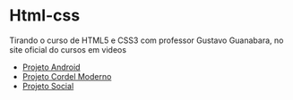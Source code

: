 # Html-css
 Tirando o curso de HTML5 e CSS3 com professor Gustavo Guanabara, no site oficial do cursos em videos

<ul>

<li><a href="https://enayatbadru.github.io/Html-css/Modulo%202/Desafio/Primeiro%20Desafio.html">Projeto Android</a>
</li>

<li><a href="https://enayatbadru.github.io/Html-css/Modulo%203/Desafios/Primeiro%20Desafio/DesafioCordel.html">Projeto Cordel Moderno</a>
</li>

<li><a href="https://enayatbadru.github.io/Html-css/Modulo%204/desafio/primeiro-desafio/Desafio1.html">Projeto Social</a>
</li>
</ul>